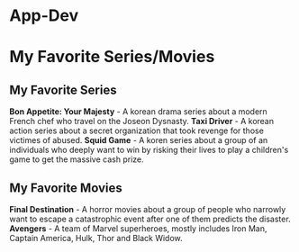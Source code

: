 # App-Dev
# My Favorite Series/Movies

## My Favorite Series
**Bon Appetite: Your Majesty** - A korean drama series about a modern French chef who travel on the Joseon Dysnasty.
**Taxi Driver** - A korean action series about a secret organization that took revenge for those victimes of abused.
**Squid Game** - A koren series about a group of an individuals who deeply want to win by risking their lives to play a children's game to get the massive cash prize.

## My Favorite Movies
**Final Destination** - A horror movies about a group of people who narrowly want to escape a catastrophic event after one of them predicts the disaster.
**Avengers** - A team of Marvel superheroes, mostly includes Iron Man, Captain America, Hulk, Thor and Black Widow.



